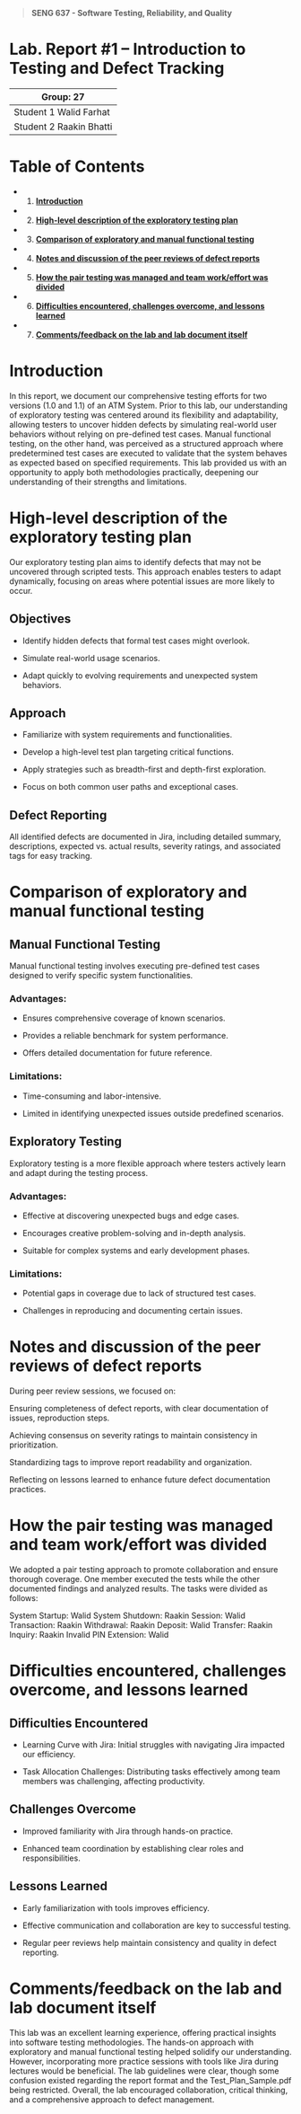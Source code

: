 >   **SENG 637 - Software Testing, Reliability, and Quality**

# **Lab. Report #1 – Introduction to Testing and Defect Tracking**

| Group: 27               |
| ----------------------- |
| Student 1 Walid Farhat  |
| Student 2 Raakin Bhatti |

# **Table of Contents**

- 1. [**Introduction**](#introduction) <br>
- 2. [**High-level description of the exploratory testing plan**](#high-level-description-of-the-exploratory-testing-plan)<br>
- 3. [**Comparison of exploratory and manual functional testing**](#comparison-of-exploratory-and-manual-functional-testing)<br>
- 4. [**Notes and discussion of the peer reviews of defect reports**](#notes-and-discussion-of-the-peer-reviews-of-defect-reports)<br>
- 5. [**How the pair testing was managed and team work/effort was divided**](#how-the-pair-testing-was-managed-and-team-workeffort-was-divided)<br>
- 6. [**Difficulties encountered, challenges overcome, and lessons learned**](#difficulties-encountered-challenges-overcome-and-lessons-learned)<br>
- 7. [**Comments/feedback on the lab and lab document itself**](#commentsfeedback-on-the-lab-and-lab-document-itself)<br>


# **Introduction**

In this report, we document our comprehensive testing efforts for two versions (1.0 and 1.1) of an ATM System. 
Prior to this lab, our understanding of exploratory testing was centered around its flexibility and adaptability, 
allowing testers to uncover hidden defects by simulating real-world user behaviors without relying on pre-defined 
test cases. Manual functional testing, on the other hand, was perceived as a structured approach where predetermined 
test cases are executed to validate that the system behaves as expected based on specified requirements. This lab 
provided us with an opportunity to apply both methodologies practically, deepening our understanding of their 
strengths and limitations.


# **High-level description of the exploratory testing plan**

Our exploratory testing plan aims to identify defects that may not be uncovered through scripted tests. 
This approach enables testers to adapt dynamically, focusing on areas where potential issues are more likely 
to occur.

## Objectives

- Identify hidden defects that formal test cases might overlook.

- Simulate real-world usage scenarios.

- Adapt quickly to evolving requirements and unexpected system behaviors.
 
## Approach 

- Familiarize with system requirements and functionalities.

- Develop a high-level test plan targeting critical functions.

- Apply strategies such as breadth-first and depth-first exploration.

- Focus on both common user paths and exceptional cases.

## Defect Reporting 

All identified defects are documented in Jira, including detailed summary, descriptions, 
expected vs. actual results, severity ratings, and associated tags for easy tracking.


# **Comparison of exploratory and manual functional testing**

## Manual Functional Testing 

Manual functional testing involves executing pre-defined test cases designed to verify specific system functionalities.

### Advantages:  

- Ensures comprehensive coverage of known scenarios.

- Provides a reliable benchmark for system performance.

- Offers detailed documentation for future reference.

### Limitations: 

- Time-consuming and labor-intensive.

- Limited in identifying unexpected issues outside predefined scenarios.

## Exploratory Testing 

Exploratory testing is a more flexible approach where testers actively learn and adapt during the testing process.

### Advantages: 

- Effective at discovering unexpected bugs and edge cases.

- Encourages creative problem-solving and in-depth analysis.

- Suitable for complex systems and early development phases.

### Limitations: 

- Potential gaps in coverage due to lack of structured test cases.

- Challenges in reproducing and documenting certain issues.


# **Notes and discussion of the peer reviews of defect reports**

During peer review sessions, we focused on:

Ensuring completeness of defect reports, with clear documentation of issues, reproduction steps.

Achieving consensus on severity ratings to maintain consistency in prioritization.

Standardizing tags to improve report readability and organization.

Reflecting on lessons learned to enhance future defect documentation practices.


# **How the pair testing was managed and team work/effort was divided** 

We adopted a pair testing approach to promote collaboration and ensure thorough coverage.
One member executed the tests while the other documented findings and analyzed results. 
The tasks were divided as follows:

System Startup:         Walid
System Shutdown:        Raakin
Session:                Walid
Transaction:            Raakin
Withdrawal:             Raakin
Deposit:                Walid
Transfer:               Raakin
Inquiry:                Raakin
Invalid PIN Extension:  Walid 


# **Difficulties encountered, challenges overcome, and lessons learned**

## Difficulties Encountered 

- Learning Curve with Jira: Initial struggles with navigating Jira 
impacted our efficiency.

- Task Allocation Challenges: Distributing tasks effectively among team members was 
challenging, affecting productivity.

## Challenges Overcome 

- Improved familiarity with Jira through hands-on practice.

- Enhanced team coordination by establishing clear roles and responsibilities.

## Lessons Learned 

- Early familiarization with tools improves efficiency.

- Effective communication and collaboration are key to successful testing.

- Regular peer reviews help maintain consistency and quality in defect reporting.


# **Comments/feedback on the lab and lab document itself**

This lab was an excellent learning experience, offering practical insights into software testing 
methodologies. The hands-on approach with exploratory and manual functional testing helped solidify 
our understanding. However, incorporating more practice sessions with tools like Jira
during lectures would be beneficial. The lab guidelines were clear, though some confusion existed
regarding the report format and the Test_Plan_Sample.pdf being restricted. Overall, the lab encouraged 
collaboration, critical thinking, and a comprehensive approach to defect management.